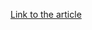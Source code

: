 [Link to the article](https://www.trendmicro.com/en_us/research/23/i/redline-vidar-first-abuses-ev-certificates.html)
